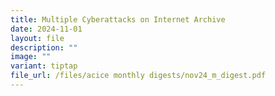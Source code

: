 ```yaml
---
title: Multiple Cyberattacks on Internet Archive
date: 2024-11-01
layout: file
description: ""
image: ""
variant: tiptap
file_url: /files/acice monthly digests/nov24_m_digest.pdf
---
```


